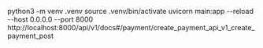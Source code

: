 python3 -m venv .venv
source .venv/bin/activate
uvicorn main:app --reload --host 0.0.0.0 --port 8000
http://localhost:8000/api/v1/docs#/payment/create_payment_api_v1_create_payment_post